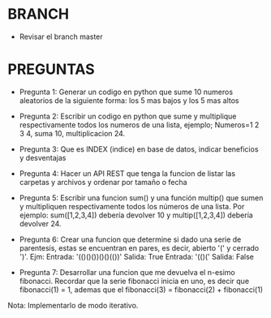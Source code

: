 # BRANCH
-   Revisar el branch master

# PREGUNTAS
-   Pregunta 1: Generar un codigo en python que sume 10 numeros aleatorios de la siguiente forma: los 5 mas bajos y los 5 mas altos

-   Pregunta 2: Escribir un codigo en python que sume y multiplique respectivamente todos los numeros de una lista, ejemplo; Numeros=1 2 3 4, suma 10, multiplicacion 24.
 
-   Pregunta 3: Que es INDEX (indice) en base de datos, indicar beneficios y desventajas

-   Pregunta 4: Hacer un API REST que tenga la funcion de listar las carpetas y archivos y ordenar por tamaño o fecha

-   Pregunta 5: Escribir una funcion sum() y una función multip() que sumen y multipliquen respectivamente todos los números de una lista. Por ejemplo: sum([1,2,3,4]) debería devolver 10 y multip([1,2,3,4]) debería devolver 24.

-   Pregunta 6: Crear una funcion que determine si dado una serie de parentesis, estas se encuentran en pares, es decir, abierto '(' y cerrado ')'.
Ejm:
 Entrada: '(()()())()()(())'
 Salida: True
 Entrada: '(()('
 Salida: False

-   Pregunta 7: Desarrollar una funcion que me devuelva el n-esimo fibonacci. Recordar que la serie fibonacci inicia en uno, es decir que fibonacci(1) = 1, ademas que el fibonacci(3) = fibonacci(2) + fibonacci(1)

Nota: Implementarlo de modo iterativo.
